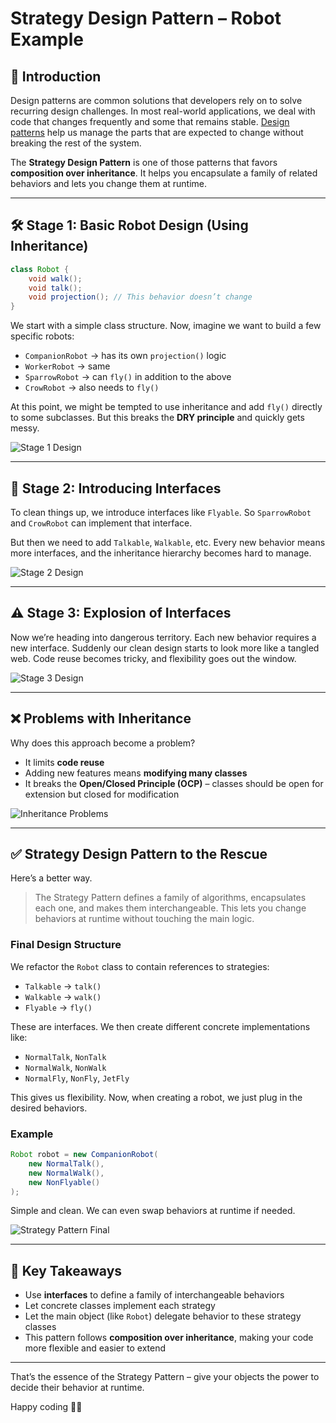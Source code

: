# Strategy Design Pattern – Robot Example

## 🧠 Introduction

Design patterns are common solutions that developers rely on to solve recurring design challenges. In most real-world applications, we deal with code that changes frequently and some that remains stable. [Design patterns](http://constantly.Design) help us manage the parts that are expected to change without breaking the rest of the system.

The **Strategy Design Pattern** is one of those patterns that favors **composition over inheritance**. It helps you encapsulate a family of related behaviors and lets you change them at runtime.

---

## 🛠️ Stage 1: Basic Robot Design (Using Inheritance)

```java
class Robot {
    void walk();
    void talk();
    void projection(); // This behavior doesn’t change
}
```

We start with a simple class structure. Now, imagine we want to build a few specific robots:

* `CompanionRobot` → has its own `projection()` logic
* `WorkerRobot` → same
* `SparrowRobot` → can `fly()` in addition to the above
* `CrowRobot` → also needs to `fly()`

At this point, we might be tempted to use inheritance and add `fly()` directly to some subclasses. But this breaks the **DRY principle** and quickly gets messy.

![Stage 1 Design](attachment:92771cc3-2505-4414-a2fe-0cbdd6361118\:image.png)

---

## 🧩 Stage 2: Introducing Interfaces

To clean things up, we introduce interfaces like `Flyable`. So `SparrowRobot` and `CrowRobot` can implement that interface.

But then we need to add `Talkable`, `Walkable`, etc. Every new behavior means more interfaces, and the inheritance hierarchy becomes hard to manage.

![Stage 2 Design](attachment\:b8fa0e0b-97ea-4d6e-bb09-b3f802a0f986\:image.png)

---

## ⚠️ Stage 3: Explosion of Interfaces

Now we’re heading into dangerous territory. Each new behavior requires a new interface. Suddenly our clean design starts to look more like a tangled web. Code reuse becomes tricky, and flexibility goes out the window.

![Stage 3 Design](attachment:8fd6a3f6-456a-42fe-817e-0608bc381fd9\:image.png)

---

## ❌ Problems with Inheritance

Why does this approach become a problem?

* It limits **code reuse**
* Adding new features means **modifying many classes**
* It breaks the **Open/Closed Principle (OCP)** – classes should be open for extension but closed for modification

![Inheritance Problems](attachment:9f132f91-ea45-44f2-b26e-3a3b314ffcba\:image.png)

---

## ✅ Strategy Design Pattern to the Rescue

Here’s a better way.

> The Strategy Pattern defines a family of algorithms, encapsulates each one, and makes them interchangeable. This lets you change behaviors at runtime without touching the main logic.

### Final Design Structure

We refactor the `Robot` class to contain references to strategies:

* `Talkable` → `talk()`
* `Walkable` → `walk()`
* `Flyable` → `fly()`

These are interfaces. We then create different concrete implementations like:

* `NormalTalk`, `NonTalk`
* `NormalWalk`, `NonWalk`
* `NormalFly`, `NonFly`, `JetFly`

This gives us flexibility. Now, when creating a robot, we just plug in the desired behaviors.

### Example

```java
Robot robot = new CompanionRobot(
    new NormalTalk(),
    new NormalWalk(),
    new NonFlyable()
);
```

Simple and clean. We can even swap behaviors at runtime if needed.

![Strategy Pattern Final](attachment:2e5dd0da-809b-4142-a167-ec94e5b6b21c\:image.png)

---

## 📌 Key Takeaways

* Use **interfaces** to define a family of interchangeable behaviors
* Let concrete classes implement each strategy
* Let the main object (like `Robot`) delegate behavior to these strategy classes
* This pattern follows **composition over inheritance**, making your code more flexible and easier to extend

---

That’s the essence of the Strategy Pattern – give your objects the power to decide their behavior at runtime.

Happy coding 🤖✨
